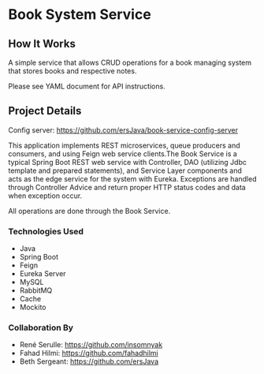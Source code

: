 # Book System Service

## How It Works

A simple service that allows CRUD operations for a book managing system that stores books and respective notes.

Please see YAML document for API instructions.

## Project Details

Config server: https://github.com/ersJava/book-service-config-server

This application implements REST microservices, queue producers and consumers, and using Feign web service clients.The Book Service is a typical Spring Boot REST web service with Controller, DAO (utilizing Jdbc template and prepared statements), and Service Layer components and acts as the edge service for the system with Eureka. Exceptions are handled through Controller Advice and return proper HTTP status codes and data when exception occur.

All operations are done through the Book Service. 

### Technologies Used
* Java
* Spring Boot
* Feign
* Eureka Server
* MySQL
* RabbitMQ
* Cache
* Mockito

### Collaboration By

* René Serulle: https://github.com/insomnyak
* Fahad Hilmi: https://github.com/fahadhilmi
* Beth Sergeant: https://github.com/ersJava
